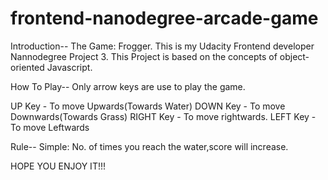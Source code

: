 frontend-nanodegree-arcade-game
===============================
Introduction--
The Game: Frogger. This is my Udacity Frontend developer Nannodegree Project 3. This Project is based on the concepts of object-oriented Javascript.  


How To Play--
Only arrow keys are use to play the game.

UP Key - To move Upwards(Towards Water)
DOWN Key - To move Downwards(Towards Grass)
RIGHT Key - To move rightwards.
LEFT Key - To move Leftwards

Rule--
Simple: No. of times you reach the water,score will increase.

HOPE YOU ENJOY IT!!!
